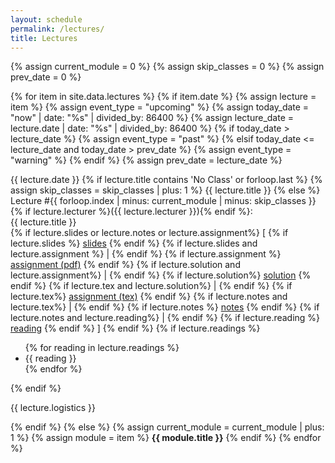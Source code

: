 ```yaml
---
layout: schedule
permalink: /lectures/
title: Lectures
---
```


{% assign current_module = 0 %}
{% assign skip_classes = 0 %}
{% assign prev_date = 0 %}

{% for item in site.data.lectures %}
{% if item.date %}
{% assign lecture = item %}
{% assign event_type = "upcoming" %}
{% assign today_date = "now" | date: "%s" | divided_by: 86400 %}
{% assign lecture_date = lecture.date | date: "%s" | divided_by: 86400 %}
{% if today_date > lecture_date %}
    {% assign event_type = "past" %}
{% elsif today_date <= lecture_date and today_date > prev_date %}
    {% assign event_type = "warning" %}
{% endif %}
{% assign prev_date = lecture_date %}

<tr class="{{ event_type }}">
    <th scope="row">{{ lecture.date }}</th>
    {% if lecture.title contains 'No Class' or forloop.last %}
    {% assign skip_classes = skip_classes | plus: 1 %}
    <td colspan="4" align="center">{{ lecture.title }}</td>
    {% else %}
    <td>
        Lecture #{{ forloop.index | minus: current_module | minus: skip_classes }}
        {% if lecture.lecturer %}({{ lecture.lecturer }}){% endif %}:
        <br />
        {{ lecture.title }}
        <br />
        {% if lecture.slides or lecture.notes or lecture.assignment%}
        [
            {% if lecture.slides %}
            <a href="{{ lecture.slides }}" target="_blank">slides</a>
            {% endif %}
            {% if lecture.slides and lecture.assignment %}
              |  
            {% endif %}
            {% if lecture.assignment %}
            <a href="{{ lecture.assignment }}" target="_blank">assignment (pdf)</a>
            {% endif %}
            {% if lecture.solution and lecture.assignment%}
              |  
            {% endif %}
            {% if lecture.solution%}
            <a href="{{ lecture.solution}}" target="_blank">solution</a>
            {% endif %}
            {% if lecture.tex and lecture.solution%}
              |  
            {% endif %}
            {% if lecture.tex%}
            <a href="{{ lecture.tex}}" target="_blank">assignment (tex)</a>
            {% endif %}
            {% if lecture.notes and lecture.tex%}
              |  
            {% endif %}
            {% if lecture.notes %}
            <a href="{{ lecture.notes }}" target="_blank">notes</a>
            {% endif %}
            {% if lecture.notes and lecture.reading%}
              |  
            {% endif %}
            {% if lecture.reading %}
            <a href="{{ lecture.reading }}" target="_blank">reading</a>
            {% endif %}
        ]
        {% endif %}
    </td>
    <td>
        {% if lecture.readings %}
        <ul>
        {% for reading in lecture.readings %}
            <li>{{ reading }}</li>
        {% endfor %}
        </ul>
        {% endif %}
    </td>
    <td>
        <p>{{ lecture.logistics }}</p>
    </td>
    {% endif %}
</tr>
{% else %}
{% assign current_module = current_module | plus: 1 %}
{% assign module = item %}
<tr class="info">
    <td colspan="5" align="center"><strong>{{ module.title }}</strong></td>
</tr>
{% endif %}
{% endfor %}
